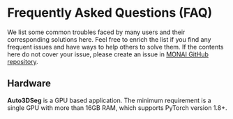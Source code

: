 # Frequently Asked Questions (FAQ)

We list some common troubles faced by many users and their corresponding solutions here. Feel free to enrich the list if you find any frequent issues and have ways to help others to solve them. If the contents here do not cover your issue, please create an issue in [MONAI GitHub repository](https://github.com/Project-MONAI).

## Hardware

**Auto3DSeg** is a GPU based application. The minimum requirement is a single GPU with more than 16GB RAM, which supports PyTorch version 1.8+.
